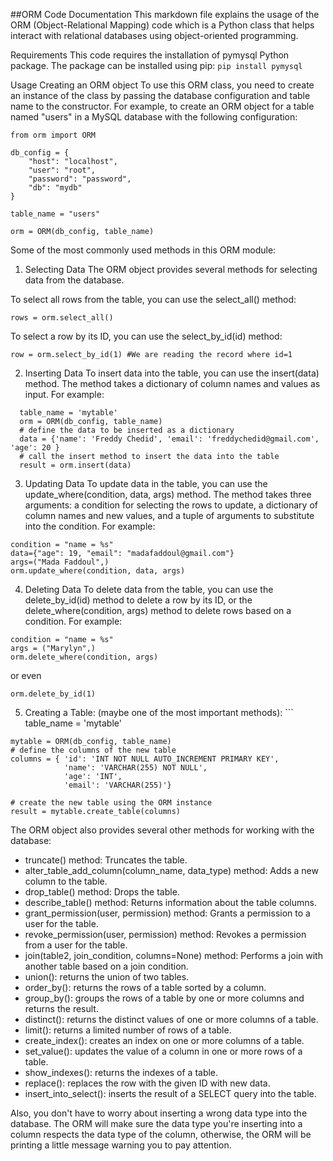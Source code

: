 ##ORM Code Documentation
This markdown file explains the usage of the ORM (Object-Relational Mapping) code which is a Python class that helps interact with relational databases using object-oriented programming.

Requirements
This code requires the installation of pymysql Python package. The package can be installed using pip:
```pip install pymysql```

Usage
Creating an ORM object
To use this ORM class, you need to create an instance of the class by passing the database configuration and table name to the constructor. For example, to create an ORM object for a table named "users" in a MySQL database with the following configuration:
```
from orm import ORM

db_config = {
    "host": "localhost",
    "user": "root",
    "password": "password",
    "db": "mydb"
}

table_name = "users"

orm = ORM(db_config, table_name)
```
Some of the most commonly used methods in this ORM module:
1. Selecting Data
The ORM object provides several methods for selecting data from the database.

To select all rows from the table, you can use the select_all() method:
  ```
  rows = orm.select_all()
  ```
To select a row by its ID, you can use the select_by_id(id) method:
  ```
  row = orm.select_by_id(1) #We are reading the record where id=1
  ```
 
2. Inserting Data
To insert data into the table, you can use the insert(data) method. The method takes a dictionary of column names and values as input. For example:
```
  table_name = 'mytable' 
  orm = ORM(db_config, table_name) 
  # define the data to be inserted as a dictionary
  data = {'name': 'Freddy Chedid', 'email': 'freddychedid@gmail.com', 'age': 20 } 
  # call the insert method to insert the data into the table 
  result = orm.insert(data) 
```
 3. Updating Data
To update data in the table, you can use the update_where(condition, data, args) method. The method takes three arguments: a condition for selecting the rows to update, a dictionary of column names and new values, and a tuple of arguments to substitute into the condition. For example:
  ```
  condition = "name = %s"
  data={"age": 19, "email": "madafaddoul@gmail.com"}
  args=("Mada Faddoul",)
  orm.update_where(condition, data, args)
  ```
  
  4. Deleting Data
To delete data from the table, you can use the delete_by_id(id) method to delete a row by its ID, or the delete_where(condition, args) method to delete rows based on a condition. For example:
  ```
  condition = "name = %s"
  args = ("Marylyn",)
  orm.delete_where(condition, args)
  ```
  
 or even
  ```
  orm.delete_by_id(1)
  
  ```

  5. Creating a Table: (maybe one of the most important methods):
    ```
    table_name = 'mytable' 

    mytable = ORM(db_config, table_name) 
    # define the columns of the new table 
    columns = { 'id': 'INT NOT NULL AUTO_INCREMENT PRIMARY KEY', 
                'name': 'VARCHAR(255) NOT NULL', 
                'age': 'INT', 
                'email': 'VARCHAR(255)'} 

    # create the new table using the ORM instance 
    result = mytable.create_table(columns)
    
The ORM object also provides several other methods for working with the database:
- truncate() method: Truncates the table.
- alter_table_add_column(column_name, data_type) method: Adds a new column to the table.
- drop_table() method: Drops the table.
- describe_table() method: Returns information about the table columns.
- grant_permission(user, permission) method: Grants a permission to a user for the table.
- revoke_permission(user, permission) method: Revokes a permission from a user for the table.
- join(table2, join_condition, columns=None) method: Performs a join with another table based on a join condition.
- union(): returns the union of two tables.
- order_by(): returns the rows of a table sorted by a column.
- group_by(): groups the rows of a table by one or more columns and returns the result.
- distinct(): returns the distinct values of one or more columns of a table.
- limit(): returns a limited number of rows of a table.
- create_index(): creates an index on one or more columns of a table.
- set_value(): updates the value of a column in one or more rows of a table.
- show_indexes(): returns the indexes of a table.
- replace(): replaces the row with the given ID with new data.
- insert_into_select(): inserts the result of a SELECT query into the table.

Also, you don't have to worry about inserting a wrong data type into the database. The ORM will make sure the data type you're inserting into a column respects the data type of the column, otherwise, the ORM will be printing a little message warning you to pay attention.
